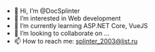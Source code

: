 - 👋 Hi, I’m @DocSplinter
- 👀 I’m interested in Web development
- 🌱 I’m currently learning ASP.NET Core, VueJS
- 💞️ I’m looking to collaborate on ...
- 📫 How to reach me: splinter_2003@list.ru

<!---
DocSplinter/DocSplinter is a ✨ special ✨ repository because its `README.md` (this file) appears on your GitHub profile.
You can click the Preview link to take a look at your changes.
--->
